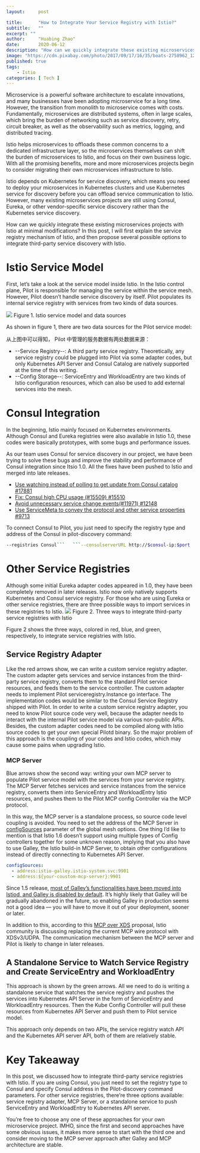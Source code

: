 ```yaml
---
layout:     post

title:      "How to Integrate Your Service Registry with Istio?"
subtitle:   ""
excerpt: ""
author:     "Huabing Zhao"
date:       2020-06-12
description: "How can we quickly integrate these existing microservices projects with Istio at minimal modifications? In this post, I will first explain the service registry mechanism of Istio, and then propose several possible options to integrate third-party service discovery with Istio."
image: "https://cdn.pixabay.com/photo/2017/09/17/16/35/boats-2758962_1280.jpg"
published: true
tags:
    - Istio
categories: [ Tech ]
---
```


Microservice is a powerful software architecture to escalate innovations, and many businesses have been adopting microservice for a long time. However, the transition from monolith to microservice comes with costs. Fundamentally, microservices are distributed systems, often in large scales, which bring the burden of networking such as service discovery, retry, circuit breaker, as well as the observability such as metrics, logging, and distributed tracing.

Istio helps microservices to offloads these common concerns to a dedicated infrastructure layer, so the microservices themselves can shift the burden of microservices to Istio, and focus on their own business logic. With all the promising benefits, more and more microservices projects begin to consider migrating their own microservices infrastructure to Istio.

Istio depends on Kubernetes for service discovery, which means you need to deploy your microservices in Kubernetes clusters and use Kubernetes service for discovery before you can offload service communication to Istio. However, many existing microservices projects are still using Consul, Eureka, or other vendor-specific service discovery rather than the Kubernetes service discovery.

How can we quickly integrate these existing microservices projects with Istio at minimal modifications? In this post, I will first explain the service registry mechanism of Istio, and then propose several possible options to integrate third-party service discovery with Istio.

# Istio Service Model

First, let’s take a look at the service model inside Istio. In the Istio control plane, Pilot is responsible for managing the service within the service mesh. However, Pilot doesn’t handle service discovery by itself. Pilot populates its internal service registry with services from two kinds of data sources.


![](/img/2020-06-02-third-party-registry/pilot-services-source.svg)
Figure 1. Istio service model and data sources

As shown in figure 1, there are two data sources for the Pilot service model:

从上图中可以得知， Pilot 中管理的服务数据有两处数据来源：

* --Service Registry--: A third party service registry. Theoretically, any service registry could be plugged into Pilot via some adapter codes, but only Kubernetes API Server and Consul Catalog are natively supported at the time of this writing.
* --Config Storage--: ServiceEntry and WorkloadEntry are two kinds of Istio configuration resources, which can also be used to add external services into the mesh.

# Consul Integration

In the beginning, Istio mainly focused on Kubernetes environments. Although Consul and Eureka registries were also available in Istio 1.0, these codes were basically prototypes, with some bugs and performance issues.

As our team uses Consul for service discovery in our project, we have been trying to solve these bugs and improve the stability and performance of Consul integration since Itsio 1.0. All the fixes have been pushed to Istio and merged into late releases.

* [Use watching instead of polling to get update from Consul catalog #17881](https://github.com/istio/istio/pull/17881)
* [Fix: Consul high CPU usage (#15509) #15510](https://github.com/istio/istio/pull/15510)
* [Avoid unnecessary service change events(#11971) #12148](https://github.com/istio/istio/pull/12148)
* [Use ServiceMeta to convey the protocol and other service properties #9713](https://github.com/istio/istio/pull/9713)

To connect Consul to Pilot, you just need to specify the registry type and address of the Consul in pilot-discovery command:
```bash
--registries Consul```   ```--consulserverURL http://$consul-ip:$port
```

# Other Service Registries

Although some initial Eureka adapter codes appeared in 1.0, they have been completely removed in later releases. Istio now only natively supports Kubernetes and Consul service registry. For those who are using Eureka or other service registries, there are three possible ways to import services in these registries to Istio.
![](/img/2020-06-02-third-party-registry/service-registry-integration.svg)
Figure 2. Three ways to integrate third-party service registries with Istio

Figure 2 shows the three ways, colored in red, blue, and green, respectively, to integrate service registries with Istio.

## Service Registry Adapter

Like the red arrows show, we can write a custom service registry adapter. The custom adapter gets services and service instances from the third-party service registry, converts them to the standard Pilot service resources, and feeds them to the service controller. The custom adapter needs to implement Pilot serviceregistry.Instance go interface. The implementation codes would be similar to the Consul Service Registry shipped with Pilot.
In order to write a custom service registry adapter, you need to know Pilot source code very well, because the adapter needs to interact with the internal Pilot service model via various non-public APIs. Besides, the custom adapter codes need to be compiled along with Istio source codes to get your own special Pilotd binary. So the major problem of this approach is the coupling of your codes and Istio codes, which may cause some pains when upgrading Istio.

### MCP Server
Blue arrows show the second way: writing your own MCP server to populate Pilot service model with the services from your service registry. The MCP Server fetches services and service instances from the service registry, converts them into ServiceEntry and WorkloadEntry Istio resources, and pushes them to the Pilot MCP config Controller via the MCP protocol.

In this way, the MCP server is a standalone process, so source code level coupling is avoided. You need to set the address of the MCP Server in  [configSources](https://istio.io/docs/reference/config/istio.mesh.v1alpha1/#ConfigSource) parameter of the global mesh options. One thing I’d like to mention is that Istio 1.6 doesn’t support using multiple types of Config controllers together for some unknown reason, implying that you also have to use Galley, the Istio build-in MCP Server, to obtain other configurations instead of directly connecting to Kubernetes API Server.

```yaml
configSources:
  - address:istio-galley.istio-system.svc:9901
  - address:${your-coustom-mcp-server}:9901
```

Since 1.5 release, [most of Galley’s functionalities have been moved into Istiod, and Galley is disabled by default](https://istio.io/news/releases/1.6.x/announcing-1.6/change-notes/). It’s highly likely that Galley will be gradually abandoned in the future, so enabling Galley in production seems not a good idea — you will have to move it out of your deployment, sooner or later.

In addition to this, according to this [MCP over XDS](https://docs.google.com/document/d/1lHjUzDY-4hxElWN7g6pz-_Ws7yIPt62tmX3iGs_uLyI/edit#heading=h.xw1gqgyqs5b) proposal, Istio community is discussing replacing the current MCP wire protocol with XDSv3/UDPA. The communication mechanism between the MCP server and Pilot is likely to change in later releases.

## A Standalone Service to Watch Service Registry and Create ServiceEntry and WorkloadEntry

This approach is shown by the green arrows. All we need to do is writing a standalone service that watches the service registry and pushes the services into Kubernetes API Server in the form of ServiceEntry and WorkloadEntry resources. Then the Kube Config Controller will pull these resources from Kubernetes API Server and push them to Pilot service model.

This approach only depends on two APIs, the service registry watch API and the Kubernetes API server API, both of them are relatively stable.

# Key Takeaway
In this post, we discussed how to integrate third-party service registries with Istio. If you are using Consul, you just need to set the registry type to Consul and specify Consul address in the Pilot-discovery command parameters. For other service registries, there’re three options available: service registry adapter, MCP Server, or a standalone service to push ServiceEntry and WorkloadEntry to Kubernetes API server.

You’re free to choose any one of these approaches for your own microservice project. IMHO, since the first and second approaches have some obvious issues, it makes more sense to start with the third one and consider moving to the MCP server approach after Galley and MCP architecture are stable.